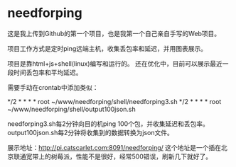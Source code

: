 # needforping
这是我上传到Github的第一个项目，也是我第一个自己亲自手写的Web项目。

项目工作方式是定时ping远端主机，收集丢包率和延迟，并用图表展示。

项目是靠html+js+shell(linux)编写和运行的。
还在优化中，目前可以展示最近一段时间丢包率和平均延迟。





需要手动在crontab中添加类似：

*/2 *   * * *   root    ~/www/needforping/shell/needforping3.sh
*/2 *   * * *   root    ~/www/needforping/shell/output100json.sh

needforping3.sh每2分钟向目的机ping 100个包，并收集延迟和丢包率。
output100json.sh每2分钟将收集到的数据转换为json文件。


展示地址：http://pi.catscarlet.com:8091/needforping/
这个地址是一个插在北京联通宽带上的树莓派，性能不是很好，经常500错误，刷新几下就好了。



